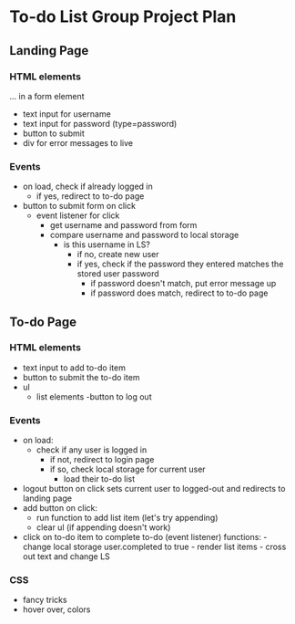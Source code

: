 # To-do List Group Project Plan

## Landing Page

### HTML elements
... in a form element
- text input for username
- text input for password (type=password)
- button to submit
- div for error messages to live

### Events
- on load, check if already logged in
    - if yes, redirect to to-do page
- button to submit form on click
    - event listener for click
        - get username and password from form
        - compare username and password to local storage
            - is this username in LS?
                - if no, create new user
                - if yes, check if the password they entered matches the stored user password
                    - if password doesn't match, put error message up
                    - if password does match, redirect to to-do page

## To-do Page

### HTML elements
- text input to add to-do item
- button to submit the to-do item
- ul 
    - list elements 
-button to log out 

### Events
- on load:
    - check if any user is logged in
        - if not, redirect to login page
        - if so, check local storage for current user
            - load their to-do list 
- logout button on click sets current user to logged-out and redirects to landing page
- add button on click:
    - run function to add list item (let's try appending)
    - clear ul (if appending doesn't work)
- click on to-do item to complete to-do (event listener)
    functions:
        - change local storage user.completed to true
        - render list items
            - cross out text and change LS 


### CSS
- fancy tricks
- hover over, colors

